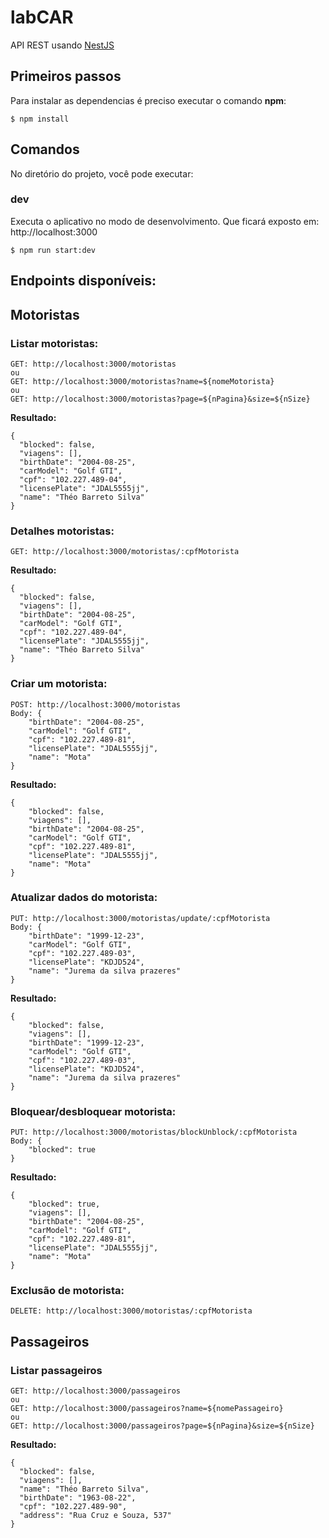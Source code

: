 # labCAR

API REST usando [NestJS](https://nestjs.com/)

## Primeiros passos

Para instalar as dependencias é preciso executar o comando **npm**:

```
$ npm install
```

## Comandos

No diretório do projeto, você pode executar:

### **dev**

Executa o aplicativo no modo de desenvolvimento. Que ficará exposto em: http://localhost:3000

```
$ npm run start:dev
```

## Endpoints disponíveis:

## Motoristas

### Listar motoristas:

```
GET: http://localhost:3000/motoristas
ou
GET: http://localhost:3000/motoristas?name=${nomeMotorista}
ou
GET: http://localhost:3000/motoristas?page=${nPagina}&size=${nSize}
```
**Resultado:**

```
{
  "blocked": false,
  "viagens": [],
  "birthDate": "2004-08-25",
  "carModel": "Golf GTI",
  "cpf": "102.227.489-04",
  "licensePlate": "JDAL5555jj",
  "name": "Théo Barreto Silva"
}
```

### Detalhes motoristas:

```
GET: http://localhost:3000/motoristas/:cpfMotorista
```
**Resultado:**

```
{
  "blocked": false,
  "viagens": [],
  "birthDate": "2004-08-25",
  "carModel": "Golf GTI",
  "cpf": "102.227.489-04",
  "licensePlate": "JDAL5555jj",
  "name": "Théo Barreto Silva"
}
```

### Criar um motorista:

```
POST: http://localhost:3000/motoristas
Body: {
	"birthDate": "2004-08-25",
	"carModel": "Golf GTI",
	"cpf": "102.227.489-81",
	"licensePlate": "JDAL5555jj",
	"name": "Mota"
}
```
**Resultado:**

```
{
	"blocked": false,
	"viagens": [],
	"birthDate": "2004-08-25",
	"carModel": "Golf GTI",
	"cpf": "102.227.489-81",
	"licensePlate": "JDAL5555jj",
	"name": "Mota"
}
```

### Atualizar dados do motorista:

```
PUT: http://localhost:3000/motoristas/update/:cpfMotorista
Body: {
	"birthDate": "1999-12-23",
	"carModel": "Golf GTI",
	"cpf": "102.227.489-03",
	"licensePlate": "KDJD524",
	"name": "Jurema da silva prazeres"
}
```
**Resultado:**

```
{
	"blocked": false,
	"viagens": [],
	"birthDate": "1999-12-23",
	"carModel": "Golf GTI",
	"cpf": "102.227.489-03",
	"licensePlate": "KDJD524",
	"name": "Jurema da silva prazeres"
}
```

### Bloquear/desbloquear motorista:

```
PUT: http://localhost:3000/motoristas/blockUnblock/:cpfMotorista
Body: {
	"blocked": true
}
```
**Resultado:**

```
{
	"blocked": true,
	"viagens": [],
	"birthDate": "2004-08-25",
	"carModel": "Golf GTI",
	"cpf": "102.227.489-81",
	"licensePlate": "JDAL5555jj",
	"name": "Mota"
}
```

### Exclusão de motorista:

```
DELETE: http://localhost:3000/motoristas/:cpfMotorista
```

## Passageiros

### Listar passageiros

```
GET: http://localhost:3000/passageiros
ou
GET: http://localhost:3000/passageiros?name=${nomePassageiro}
ou
GET: http://localhost:3000/passageiros?page=${nPagina}&size=${nSize}
```
**Resultado:**

```
{
  "blocked": false,
  "viagens": [],
  "name": "Théo Barreto Silva",
  "birthDate": "1963-08-22",
  "cpf": "102.227.489-90",
  "address": "Rua Cruz e Souza, 537"
}
```

###

